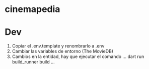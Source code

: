 # cinemapedia

# Dev

1. Copiar el .env.template y renombrarlo a .env
2. Cambiar las variables de entorno (The MovieDB) 
3. Cambios en la entidad, hay que ejecutar el comando
...
dart run build_runner build 
...